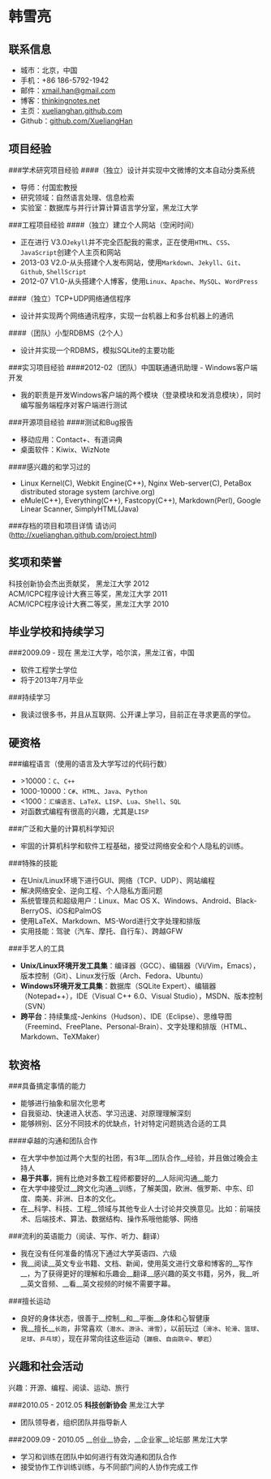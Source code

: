 ﻿韩雪亮
=======



联系信息
--------
* 城市：北京，中国  
* 手机：+86 186-5792-1942  
* 邮件：[xmail.han@gmail.com](mailto:xmail.han@gmail.com)  
* 博客：[thinkingnotes.net](http://tinkingnotes.net)  
* 主页：[xuelianghan.github.com](http://xuelianghan.github.com)  
* Github：[github.com/XueliangHan](htp://xuelianghan.github.com)  



项目经验
--------
###学术研究项目经验
####（独立）设计并实现中文微博的文本自动分类系统
* 导师：付国宏教授  
* 研究领域：自然语言处理、信息检索  
* 实验室：数据库与并行计算计算语言学分室，黑龙江大学   

###工程项目经验
####（独立）建立个人网站（空闲时间）
* 正在进行 V3.0`Jekyll`并不完全匹配我的需求，正在使用`HTML`、`CSS`、`JavaScript`创建个人主页和网站
* 2013-03 V2.0-从头搭建个人发布网站，使用`Markdown`、`Jekyll`、`Git`、`Github`, `ShellScript`
* 2012-07 V1.0-从头搭建个人博客，使用`Linux`、`Apache`、`MySQL`、`WordPress`

####（独立）TCP+UDP网络通信程序
* 设计并实现两个网络通讯程序，实现一台机器上和多台机器上的通讯

####（团队）小型RDBMS（2个人）
* 设计并实现一个RDBMS，模拟SQLite的主要功能

###实习项目经验
####2012-02（团队）中国联通通讯助理 - Windows客户端开发
* 我的职责是开发Windows客户端的两个模块（登录模块和发消息模块），同时编写服务端程序对客户端进行测试

###开源项目经验
####测试和Bug报告
* 移动应用：Contact+、有道词典
* 桌面软件：Kiwix、WizNote

####感兴趣的和学习过的
*  Linux Kernel(C), Webkit Engine(C++), Nginx Web-server(C), PetaBox distributed storage system (archive.org)
*  eMule(C++), Everything(C++), Fastcopy(C++), Markdown(Perl), Google Linear Scanner, SimplyHTML(Java)

###存档的项目和项目详情
请访问 (http://xuelianghan.github.com/project.html)   



奖项和荣誉
----------
科技创新协会杰出贡献奖，    黑龙江大学 2012  
ACM/ICPC程序设计大赛三等奖，黑龙江大学 2011  
ACM/ICPC程序设计大赛二等奖，黑龙江大学 2010  



毕业学校和持续学习
------------------
###2009.09 - 现在 黑龙江大学，哈尔滨，黑龙江省，中国  
* 软件工程学士学位  
* 将于2013年7月毕业  

###持续学习
* 我读过很多书，并且从互联网、公开课上学习，目前正在寻求更高的学位。



硬资格
------
###编程语言（使用的语言及大学写过的代码行数）
* \>10000：`C`、`C++`
* 1000-10000：`C#`、`HTML`、`Java`、`Python`
* <1000：`汇编语言`、`LaTeX`、`LISP`、`Lua`、`Shell`、`SQL`
* 对函数式编程有很高的兴趣，尤其是`LISP`

###广泛和大量的计算机科学知识
* 牢固的计算机科学和软件工程基础，接受过网络安全和个人隐私的训练。

###特殊的技能
* 在Unix/Linux环境下进行GUI、网络（TCP、UDP）、网站编程
* 解决网络安全、逆向工程、个人隐私方面问题
* 系统管理员和超级用户：Linux、Mac OS X、Windows、Android、Black-BerryOS、iOS和PalmOS
* 使用LaTeX、Markdown、MS-Word进行文字处理和排版
* 实用技能：驾驶（汽车、摩托、自行车）、跨越GFW

###手艺人的工具
* __Unix/Linux环境开发工具集__：编译器（GCC）、编辑器（Vi/Vim，Emacs），版本控制（Git）、Linux发行版（Arch、Fedora、Ubuntu）
* __Windows环境开发工具集__：数据库（SQLite Expert）、编辑器（Notepad++），IDE（Visual C++ 6.0、Visual Studio），MSDN、版本控制（SVN）
* __跨平台__：持续集成-Jenkins（Hudson）、IDE（Eclipse）、思维导图（Freemind、FreePlane、Personal-Brain）、文字处理和排版（HTML、Markdown、TeXMaker）



软资格
------
###具备搞定事情的能力
* 能够进行抽象和层次化思考
* 自我驱动、快速进入状态、学习迅速、对原理理解深刻
* 能够辨别、区分不同技术的优缺点，针对特定问题挑选合适的工具

####卓越的沟通和团队合作
* 在大学中参加过两个大型的社团，有3年__团队合作__经验，并且做过晚会主持人
* __易于共事__，拥有比绝对多数工程师都要好的__人际间沟通__能力
* 在大学中接受过__跨文化沟通__训练，了解美国，欧洲、俄罗斯、中东、印度、南美、非洲、日本的文化。
* 在__科学、科技、工程__领域与其他专业人士讨论并交换意见。比如：前端技术、后端技术、算法、数据结构、操作系哦他能够、网络

###流利的英语能力（阅读、写作、听力、翻译）
* 我在没有任何准备的情况下通过大学英语四、六级
* 我__阅读__英文专业书籍、文档、新闻，使用英文进行文章和博客的__写作__，为了获得更好的理解和乐趣会__翻译__感兴趣的英文书籍，另外，我__听__英文音频、__看__英文视频的时候不需要字幕。

###擅长运动
* 良好的身体状态，很善于__控制__和__平衡__身体和心智健康
* 我__擅长__`长跑`，非常喜欢（`潜水`、`游泳`、`滑雪`），以前玩过（`滑冰`、`轮滑`、`篮球`、`足球`、`乒乓球`），现在非常向往这些运动（`蹦极`、`自由跳伞`、`攀岩`）



兴趣和社会活动
---------------
兴趣：开源、编程、阅读、运动、旅行  

###2010.05 - 2012.05 __科技创新协会__   黑龙江大学  
* 团队领导者，组织团队并指导新人

###2009.09 - 2010.05 __创业__协会，__企业家__论坛部 黑龙江大学  
* 学习和训练在团队中如何进行有效沟通和团队合作  
* 接受协作工作训练训练，与不同部门间的人协作完成工作  

